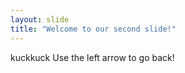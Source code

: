 ```yaml
---
layout: slide
title: "Welcome to our second slide!"
---
```

kuckkuck 
Use the left arrow to go back!
